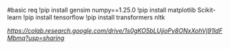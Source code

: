 #basic req
!pip install gensim numpy==1.25.0
!pip install matplotlib Scikit-learn
!pip install tensorflow
!pip install transformers nltk

*https://colab.research.google.com/drive/1s0gKO5bLUjjoPy8ONxXohVj91ldFMbmq?usp=sharing*
